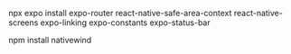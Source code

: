 npx expo install expo-router react-native-safe-area-context react-native-screens expo-linking expo-constants expo-status-bar

npm install nativewind
